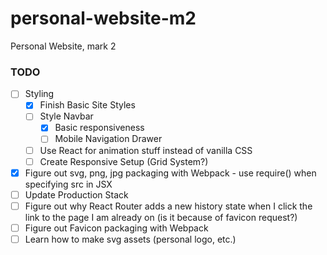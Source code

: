 # personal-website-m2
Personal Website, mark 2

### TODO
- [ ] Styling
  - [x] Finish Basic Site Styles
  - [ ] Style Navbar
    - [x] Basic responsiveness
    - [ ] Mobile Navigation Drawer
  - [ ] Use React for animation stuff instead of vanilla CSS
  - [ ] Create Responsive Setup (Grid System?)
- [x] Figure out svg, png, jpg packaging with Webpack - use require() when specifying src in JSX
- [ ] Update Production Stack
- [ ] Figure out why React Router adds a new history state when I click the link to the page I am already on (is it because of favicon request?)
- [ ] Figure out Favicon packaging with Webpack
- [ ] Learn how to make svg assets (personal logo, etc.)
